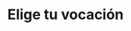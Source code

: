 ---
title: ["", "Elige tu vocación"]
headerText: ["Elige el tema que más te interese", "Te llevaremos a la sociedad correcta"]
# headerText: ["Pick the topic that interests you the most", "We'll take you to the right society"]
firstLayerTopics: [
    {icon: 'ph:robot', name: "Computer", desc: "lorem ipsum", href: 'computer'},
    {icon: 'ph:robot', name: "IoT", desc: "lorem ipsum", href: 'comunidad iot'},
]
loadingText: Cargando
letMeInText: ['¿Ya tienes un capítulo en mente? Entonces', 'selecciónalo']
layout: '../../../../layouts/Discover.astro'
---